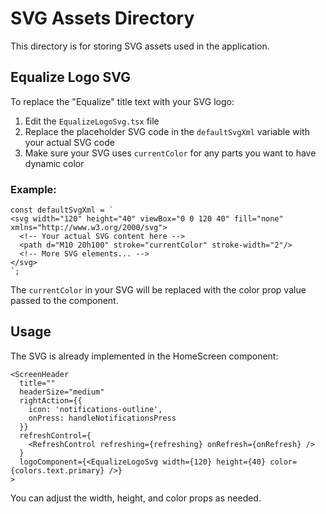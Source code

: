 # SVG Assets Directory

This directory is for storing SVG assets used in the application.

## Equalize Logo SVG

To replace the "Equalize" title text with your SVG logo:

1. Edit the `EqualizeLogoSvg.tsx` file
2. Replace the placeholder SVG code in the `defaultSvgXml` variable with your actual SVG code
3. Make sure your SVG uses `currentColor` for any parts you want to have dynamic color

### Example:

```tsx
const defaultSvgXml = `
<svg width="120" height="40" viewBox="0 0 120 40" fill="none" xmlns="http://www.w3.org/2000/svg">
  <!-- Your actual SVG content here -->
  <path d="M10 20h100" stroke="currentColor" stroke-width="2"/>
  <!-- More SVG elements... -->
</svg>
`;
```

The `currentColor` in your SVG will be replaced with the color prop value passed to the component.

## Usage

The SVG is already implemented in the HomeScreen component:

```tsx
<ScreenHeader
  title=""
  headerSize="medium"
  rightAction={{
    icon: 'notifications-outline',
    onPress: handleNotificationsPress
  }}
  refreshControl={
    <RefreshControl refreshing={refreshing} onRefresh={onRefresh} />
  }
  logoComponent={<EqualizeLogoSvg width={120} height={40} color={colors.text.primary} />}
>
```

You can adjust the width, height, and color props as needed. 